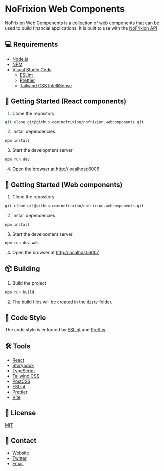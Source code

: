 # NoFrixion Web Components

NoFrixion Web Components is a collection of web components that can be used to build financial applications. It is built to use with the [NoFrixion API](https://www.nofrixion.com/)

## 💻 Requirements

- [Node.js](https://nodejs.org/en/)
- [NPM](https://www.npmjs.com/)
- [Visual Studio Code](https://code.visualstudio.com/)
    - [ESLint](https://marketplace.visualstudio.com/items?itemName=dbaeumer.vscode-eslint)
    - [Prettier](https://marketplace.visualstudio.com/items?itemName=esbenp.prettier-vscode)
    - [Tailwind CSS IntelliSense](https://marketplace.visualstudio.com/items?itemName=bradlc.vscode-tailwindcss)

## 🚀 Getting Started (React components)

1. Clone the repository

```bash
git clone git@github.com:nofrixion/nofrixion.webcomponents.git
```

2. Install dependencies

```bash
npm install
```

3. Start the development server

```bash
npm run dev
```

4. Open the browser at [http://localhost:6006](http://localhost:6006)

## 🚀 Getting Started (Web components)

1. Clone the repository

```bash
git clone git@github.com:nofrixion/nofrixion.webcomponents.git
```

2. Install dependencies

```bash
npm install
```

3. Start the development server

```bash
npm run dev-web
```

4. Open the browser at [http://localhost:6007](http://localhost:6007)

## 📦 Building

1. Build the project

```bash
npm run build
```

2. The build files will be created in the `dist/` folder.

## 📃 Code Style

The code style is enforced by [ESLint](https://eslint.org/) and [Prettier](https://prettier.io/).

## 🛠️ Tools

- [React](https://reactjs.org/)
- [Storybook](https://storybook.js.org/)
- [TypeScript](https://www.typescriptlang.org/)
- [Tailwind CSS](https://tailwindcss.com/)
- [PostCSS](https://postcss.org/)
- [ESLint](https://eslint.org/)
- [Prettier](https://prettier.io/)
- [Vite](https://vitejs.dev/)

## 📝 License

[MIT](LICENSE)

## 📧 Contact

- [Website](https://www.nofrixion.com/)
- [Twitter](https://twitter.com/nofrixion)
- [Email](mailto:support@nofrixion.com)
